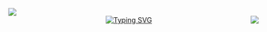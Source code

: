 <img align="center" src="https://capsule-render.vercel.app/api?type=waving&color=5acbe9&height=70&section=header" />



<div align="center">
 <a href="https://git.io/typing-svg"><img src="https://readme-typing-svg.demolab.com?font=Anton&size=32&pause=1000&color=0EF723&center=true&vCenter=true&random=false&width=435&lines=Mobile+Engineer" alt="Typing SVG" /></a>
  <img align="right" src="https://visitor-badge.laobi.icu/badge?page_id=TheAlfran.visitor-badge"/>
</div>

<br/>




<!---
TheAlfran/TheAlfran is a ✨ special ✨ repository because its `README.md` (this file) appears on your GitHub profile.
You can click the Preview link to take a look at your changes.
--->
